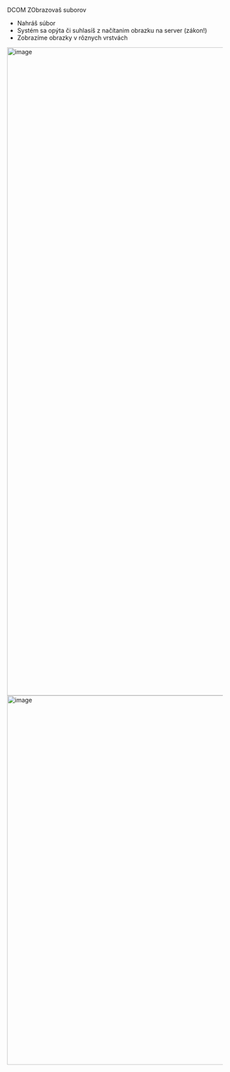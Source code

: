 DCOM ZObrazovaš suborov 

- Nahráš súbor 
- Systém sa opýta či suhlasíš z načítanim obrazku na server (zákon!)
- Zobrazíme obrazky v rôznych vrstvách

<img width="1513" alt="image" src="https://github.com/user-attachments/assets/42fc98de-06af-4435-b3b1-6cdf9f5a68a6">

<img width="862" alt="image" src="https://github.com/user-attachments/assets/fa8ab55e-aec2-44ba-9e5f-5f065046b3c7">






